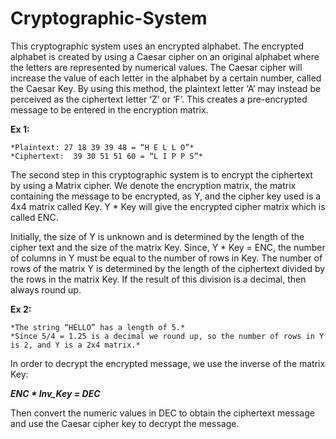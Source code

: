 # Cryptographic-System

This cryptographic system uses an encrypted alphabet. The encrypted alphabet is created by using a Caesar cipher on an original alphabet where the letters are represented by numerical values. The Caesar cipher will increase the value of each letter in the alphabet by a certain number, called the Caesar Key. By using this method, the plaintext letter ‘A’ may instead be perceived as the ciphertext letter ‘Z’ or ‘F’. This creates a pre-encrypted message to be entered in the encryption matrix.

**Ex 1:** 
	
	*Plaintext: 27 18 39 39 48 = “H E L L O”*
	*Ciphertext:  39 30 51 51 60 = “L I P P S”*

The second step in this cryptographic system is to encrypt the ciphertext by using a Matrix cipher. We denote the encryption matrix, the matrix containing the message to be encrypted, as Y, and the cipher key used is a 4x4 matrix called Key. Y * Key will give the encrypted cipher matrix which is called ENC. 

Initially, the size of Y is unknown and is determined by the length of the cipher text and the size of the matrix Key. Since, Y * Key = ENC, the number of columns in Y must be equal to the number of rows in Key. The number of rows of the matrix Y is determined by the length of the ciphertext divided by the rows in the matrix Key. If the result of this division is a decimal, then always round up.


**Ex 2:**

	*The string “HELLO” has a length of 5.*
	*Since 5/4 = 1.25 is a decimal we round up, so the number of rows in Y is 2, and Y is a 2x4 matrix.*

In order to decrypt the encrypted message, we use the inverse of the matrix Key:

  **_ENC * Inv_Key = DEC_**

Then convert the numeric values in DEC to obtain the ciphertext message and use the Caesar cipher key to decrypt the message.
